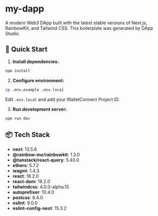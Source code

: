 # my-dapp

A modern Web3 DApp built with the latest stable versions of Next.js, RainbowKit, and Tailwind CSS. This boilerplate was generated by DApp Studio.

## 🚀 Quick Start

1. **Install dependencies:**
```bash
npm install
```

2. **Configure environment:**
```bash
cp .env.example .env.local
```

Edit `.env.local` and add your WalletConnect Project ID.

3. **Run development server:**
```bash
npm run dev
```

## 📦 Tech Stack

- **next**: 13.5.6
- **@rainbow-me/rainbowkit**: 1.3.0
- **@tanstack/react-query**: 5.40.0
- **ethers**: 5.7.2
- **wagmi**: 1.4.3
- **react**: 18.2.0
- **react-dom**: 18.2.0
- **tailwindcss**: 4.0.0-alpha.15
- **autoprefixer**: 10.4.0
- **postcss**: 8.4.0
- **eslint**: 9.0.0
- **eslint-config-next**: 15.3.2

